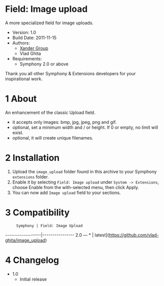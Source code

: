 Field: Image upload
==============

A more specialized field for image uploads.

* Version: 1.0
* Build Date: 2011-11-15
* Authors:
	- [Xander Group](http://www.xandergroup.ro)
	- Vlad Ghita
* Requirements:
	- Symphony 2.0 or above

Thank you all other Symphony & Extensions developers for your inspirational work.



# 1 About #

An enhancement of the classic Upload field. 

- it accepts only images: bmp, jpg, jpeg, png and gif.
- optional, set a minimum width and / or height. If 0 or empty, no limit will exist.
- optional, it will create unique filenames.



# 2 Installation #

1. Upload the `image_upload` folder found in this archive to your Symphony `extensions` folder.    
2. Enable it by selecting `Field: Image upload` under `System -> Extensions`, choose Enable from the with-selected menu, then click Apply.
3. You can now add `Image upload` field to your sections.




# 3 Compatibility #

         Symphony | Field: Image Upload
------------------|----------------
      2.0 — *     | latest](https://github.com/vlad-ghita/image_upload)




# 4 Changelog #

- 1.0
    * Initial release
